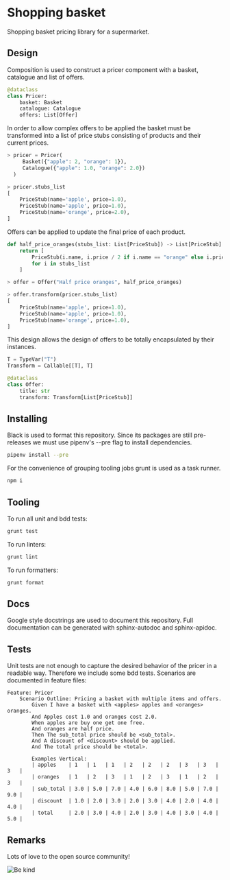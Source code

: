# Shopping basket

Shopping basket pricing library for a supermarket.

## Design

Composition is used to construct a pricer component with a basket, catalogue and list of offers.

```python
@dataclass
class Pricer:
    basket: Basket
    catalogue: Catalogue
    offers: List[Offer]
```

In order to allow complex offers to be applied the basket must be transformed into a list of price stubs consisting of products and their current prices.

```python
> pricer = Pricer(
     Basket({"apple": 2, "orange": 1}),
     Catalogue({"apple": 1.0, "orange": 2.0})
  )

> pricer.stubs_list
[
    PriceStub(name='apple', price=1.0),
    PriceStub(name='apple', price=1.0),
    PriceStub(name='orange', price=2.0),
]
```

Offers can be applied to update the final price of each product.

```python
def half_price_oranges(stubs_list: List[PriceStub]) -> List[PriceStub]:
    return [
        PriceStub(i.name, i.price / 2 if i.name == "orange" else i.price)
        for i in stubs_list
    ]

> offer = Offer("Half price oranges", half_price_oranges)

> offer.transform(pricer.stubs_list)
[
    PriceStub(name='apple', price=1.0),
    PriceStub(name='apple', price=1.0),
    PriceStub(name='orange', price=1.0),
]
```

This design allows the design of offers to be totally encapsulated by their instances.

```python
T = TypeVar("T")
Transform = Callable[[T], T]

@dataclass
class Offer:
    title: str
    transform: Transform[List[PriceStub]]
```

## Installing

Black is used to format this repository. Since its packages are still pre-releases we must use pipenv's --pre flag to install dependencies.

```bash
pipenv install --pre
```

For the convenience of grouping tooling jobs grunt is used as a task runner.

```bash
npm i
```

## Tooling

To run all unit and bdd tests:

```bash
grunt test
```

To run linters:

```bash
grunt lint
```

To run formatters:

```bash
grunt format
```

## Docs

Google style docstrings are used to document this repository. Full documentation can be generated with sphinx-autodoc and sphinx-apidoc.

## Tests

Unit tests are not enough to capture the desired behavior of the pricer in a readable way. Therefore we include some bdd tests. Scenarios are documented in feature files:

```feature
Feature: Pricer
    Scenario Outline: Pricing a basket with multiple items and offers.
        Given I have a basket with <apples> apples and <oranges> oranges.
        And Apples cost 1.0 and oranges cost 2.0.
        When apples are buy one get one free.
        And oranges are half price.
        Then The sub_total price should be <sub_total>.
        And A discount of <discount> should be applied.
        And The total price should be <total>.

        Examples Vertical:
        | apples    | 1   | 1   | 1   | 2   | 2   | 2   | 3   | 3   | 3   |
        | oranges   | 1   | 2   | 3   | 1   | 2   | 3   | 1   | 2   | 3   |
        | sub_total | 3.0 | 5.0 | 7.0 | 4.0 | 6.0 | 8.0 | 5.0 | 7.0 | 9.0 |
        | discount  | 1.0 | 2.0 | 3.0 | 2.0 | 3.0 | 4.0 | 2.0 | 4.0 | 4.0 |
        | total     | 2.0 | 3.0 | 4.0 | 2.0 | 3.0 | 4.0 | 3.0 | 4.0 | 5.0 |

```

## Remarks

Lots of love to the open source community!

![Be kind][be_kind]

<!-- Links -->

[be_kind]: https://media.giphy.com/media/osAcIGTSyeovPq6Xph/giphy.gif
